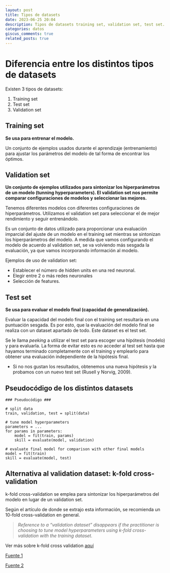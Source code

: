 ```yaml
---
layout: post
title: Tipos de datasets
date: 2023-06-25 20:04
description: Tipos de datasets training set, validation set, test set.
categories: datos
giscus_comments: true
related_posts: true
---
```


# Diferencia entre los distintos tipos de datasets
Existen 3 tipos de datasets:
1. Training set
2. Test set
3. Validation set

## Training set
**Se usa para entrenar el modelo.**

Un conjunto de ejemplos usados durante el aprendizaje (entrenamiento) para ajustar los parámetros del modelo de tal forma de encontrar los óptimos.

## Validation set
**Un conjunto de ejemplos utilizados para sintonizar los hiperparámetros de un modelo (tunning hyperparameters). El validation set nos permite comparar configuraciones de modelos y seleccionar las mejores.**

Tenemos diferentes modelos con diferentes configuraciones de hiperparámetros. Utilizamos el validation set para seleccionar el de mejor rendimiento y seguir entrenándolo.

Es un conjunto de datos utilizado para proporcionar una evaluación imparcial del ajuste de un modelo en el training set mientras se sintonizan los hiperparámetros del modelo. A medida que vamos configurando el modelo de acuerdo al validation set, se va volviendo más sesgada la evaluación, ya que vamos incorporando información al modelo.

Ejemplos de uso de validation set:
- Establecer el número de hidden units en una red neuronal. 
- Elegir entre 2 o más redes neuronales
- Selección de features.

## Test set
**Se usa para evaluar el modelo final (capacidad de generalización).**

Evaluar la capacidad del modelo final con el training set resultaría en una puntuación sesgada. Es por esto, que la evaluación del modelo final se realiza con un dataset apartado de todo. Este dataset es el test set.

Se le llama *peeking* a utilizar el test set para escoger una hipótesis (modelo) y para evaluarla. La forma de evitar esto es *no* acceder al test set hasta que hayamos terminado completamente con el training y emplearlo para obtener una evaluación independiente de la hipótesis final.
  - Si no nos gustan los resultados, obtenemos una nueva hipótesis y la probamos con un nuevo test set (Rusell y Norvig, 2009).

## Pseudocódigo de los distintos datasets

```
### Pseudocódigo ###

# split data
train, validation, test = split(data)

# tune model hyperparameters
parameters = ...
for params in parameters:
    model = fit(train, params)
    skill = evaluate(model, validation)

# evaluate final model for comparison with other final models
model = fit(train)
skill = evaluate(model, test)
```

## Alternativa al validation dataset: k-fold cross-validation
k-fold cross-validation se emplea para sintonizar los hiperparámetros del modelo en lugar de un validation set.

Según el artículo de donde se extrajo esta información, se recomienda un 10-fold cross-validation en general.
> *Reference to a “validation dataset” disappears if the practitioner is choosing to tune model hyperparameters using k-fold cross-validation with the training dataset.*

Ver más sobre k-fold cross validation [aquí](2023-06-25-k-fold.md)


[Fuente 1](https://machinelearningmastery.com/difference-test-validation-datasets)

[Fuente 2](https://stats.stackexchange.com/questions/19048/what-is-the-difference-between-test-set-and-validation-set)



